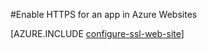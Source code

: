 <properties
	pageTitle="Enable HTTPS for a web site in Azure Websites"
	description="Learn how to enable SSL with an Azure Websites."
	services="app-service"
	documentationCenter=".net"
	authors="cephalin"
	manager="wpickett"
	editor="jimbe"
	tags="top-support-issue"/>

<tags
	ms.service="app-service"
	ms.date="10/23/2015"
	wacn.date=""/>


#Enable HTTPS for an app in Azure Websites

[AZURE.INCLUDE [configure-ssl-web-site](../includes/configure-ssl-web-site.md)]
